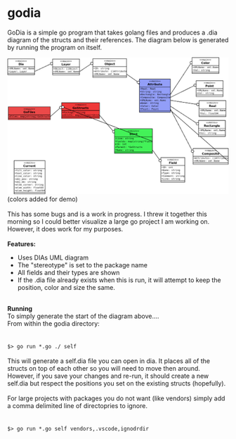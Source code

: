# godia
GoDia is a simple go program that takes golang files and produces a .dia diagram of the structs and their references.  The diagram below is generated by running the program on itself.<br/>

![Self Diagram](/self.png)
(colors added for demo)<br/>
<br/>
This has some bugs and is a work in progress.  I threw it together this morning so I could better visualize a large go project I am working on.  However, it does work for my purposes.<br/>
<br/>
<b>Features:</b>
<ul>
  <li>Uses DIAs UML diagram</li>
  <li>The "stereotype" is set to the package name</li>
  <li>All fields and their types are shown</li>
  <li>If the .dia file already exists when this is run, it will attempt to keep the position, color and size the same.</li>
</ul>
<br/>
<B>Running</b>
<br/>
To simply generate the start of the diagram above....<br/>
From within the godia directory:<br/>
<br/>
<code>
$> go run *.go ./ self
</code>
<br/>
This will generate a self.dia file you can open in dia. It places all of the structs on top of each other so you will need to move then around.  However,  if you save your changes and re-run, it should create a new self.dia but respect the positions you set on the existing structs (hopefully).<br/>
<br/>
For large projects with packages you do not want (like vendors) simply add a comma delimited line of directopries to ignore.<br/>
<br/>
<code>
$> go run *.go self vendors,.vscode,ignodrdir
</code>




